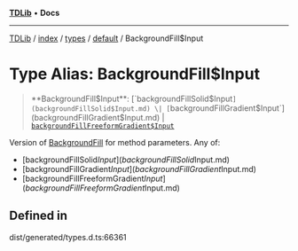 [**TDLib**](../../../../../../README.md) • **Docs**

***

[TDLib](../../../../../../modules.md) / [index](../../../../../README.md) / [types](../../../README.md) / [default](../README.md) / BackgroundFill$Input

# Type Alias: BackgroundFill$Input

> **BackgroundFill$Input**: [`backgroundFillSolid$Input`](backgroundFillSolid$Input.md) \| [`backgroundFillGradient$Input`](backgroundFillGradient$Input.md) \| [`backgroundFillFreeformGradient$Input`](backgroundFillFreeformGradient$Input.md)

Version of [BackgroundFill](BackgroundFill.md) for method parameters.
Any of:
- [backgroundFillSolid$Input](backgroundFillSolid$Input.md)
- [backgroundFillGradient$Input](backgroundFillGradient$Input.md)
- [backgroundFillFreeformGradient$Input](backgroundFillFreeformGradient$Input.md)

## Defined in

dist/generated/types.d.ts:66361
